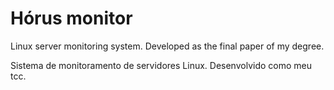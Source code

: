 # Hórus monitor
Linux server monitoring system. Developed as the final paper of my degree.

Sistema de monitoramento de servidores Linux. Desenvolvido como meu tcc.


